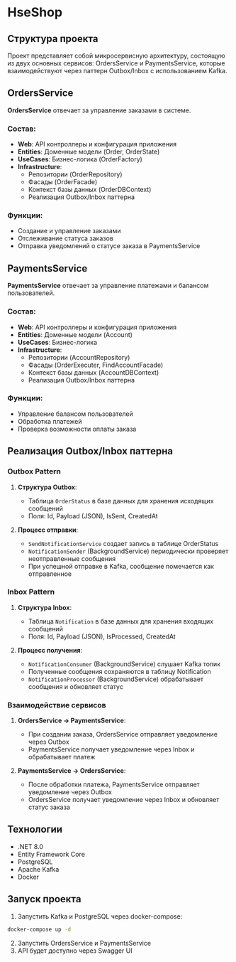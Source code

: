 # HseShop

## Структура проекта

Проект представляет собой микросервисную архитектуру, состоящую из двух основных сервисов: OrdersService и PaymentsService, которые взаимодействуют через паттерн Outbox/Inbox с использованием Kafka.

## OrdersService

**OrdersService** отвечает за управление заказами в системе.

### Состав:

* **Web**: API контроллеры и конфигурация приложения
* **Entities**: Доменные модели (Order, OrderState)
* **UseCases**: Бизнес-логика (OrderFactory)
* **Infrastructure**: 
  * Репозитории (OrderRepository)
  * Фасады (OrderFacade)
  * Контекст базы данных (OrderDBContext)
  * Реализация Outbox/Inbox паттерна

### Функции:

* Создание и управление заказами
* Отслеживание статуса заказов
* Отправка уведомлений о статусе заказа в PaymentsService

## PaymentsService

**PaymentsService** отвечает за управление платежами и балансом пользователей.

### Состав:

* **Web**: API контроллеры и конфигурация приложения
* **Entities**: Доменные модели (Account)
* **UseCases**: Бизнес-логика
* **Infrastructure**:
  * Репозитории (AccountRepository)
  * Фасады (OrderExecuter, FindAccountFacade)
  * Контекст базы данных (AccountDBContext)
  * Реализация Outbox/Inbox паттерна

### Функции:

* Управление балансом пользователей
* Обработка платежей
* Проверка возможности оплаты заказа

## Реализация Outbox/Inbox паттерна

### Outbox Pattern

1. **Структура Outbox**:
   * Таблица `OrderStatus` в базе данных для хранения исходящих сообщений
   * Поля: Id, Payload (JSON), IsSent, CreatedAt

2. **Процесс отправки**:
   * `SendNotificationService` создает запись в таблице OrderStatus
   * `NotificationSender` (BackgroundService) периодически проверяет неотправленные сообщения
   * При успешной отправке в Kafka, сообщение помечается как отправленное

### Inbox Pattern

1. **Структура Inbox**:
   * Таблица `Notification` в базе данных для хранения входящих сообщений
   * Поля: Id, Payload (JSON), IsProcessed, CreatedAt

2. **Процесс получения**:
   * `NotificationConsumer` (BackgroundService) слушает Kafka топик
   * Полученные сообщения сохраняются в таблицу Notification
   * `NotificationProcessor` (BackgroundService) обрабатывает сообщения и обновляет статус

### Взаимодействие сервисов

1. **OrdersService → PaymentsService**:
   * При создании заказа, OrdersService отправляет уведомление через Outbox
   * PaymentsService получает уведомление через Inbox и обрабатывает платеж

2. **PaymentsService → OrdersService**:
   * После обработки платежа, PaymentsService отправляет уведомление через Outbox
   * OrdersService получает уведомление через Inbox и обновляет статус заказа

## Технологии

* .NET 8.0
* Entity Framework Core
* PostgreSQL
* Apache Kafka
* Docker

## Запуск проекта

1. Запустить Kafka и PostgreSQL через docker-compose:
```bash
docker-compose up -d
```

2. Запустить OrdersService и PaymentsService
3. API будет доступно через Swagger UI 